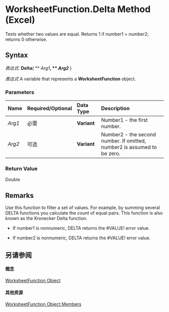 
# WorksheetFunction.Delta Method (Excel)

Tests whether two values are equal. Returns 1 if number1 = number2; returns 0 otherwise.


## Syntax

 _表达式_. **Delta**( ** _Arg1_**, ** _Arg2_** )

 _表达式_ A variable that represents a **WorksheetFunction** object.


### Parameters



|**Name**|**Required/Optional**|**Data Type**|**Description**|
|:-----|:-----|:-----|:-----|
| _Arg1_|必需|**Variant**|Number1 - the first number.|
| _Arg2_|可选|**Variant**|Number2 - the second number. If omitted, number2 is assumed to be zero.|

### Return Value

Double


## Remarks

 Use this function to filter a set of values. For example, by summing several DELTA functions you calculate the count of equal pairs. This function is also known as the Kronecker Delta function.


- If number1 is nonnumeric, DELTA returns the #VALUE! error value.
    
- If number2 is nonnumeric, DELTA returns the #VALUE! error value.
    

## 另请参阅


#### 概念


[WorksheetFunction Object](7b1d5639-363d-632c-2cf0-2232562646b6.md)
#### 其他资源


[WorksheetFunction Object Members](http://msdn.microsoft.com/library/6811ca87-4b53-0bff-88c9-30bf7497879a%28Office.15%29.aspx)